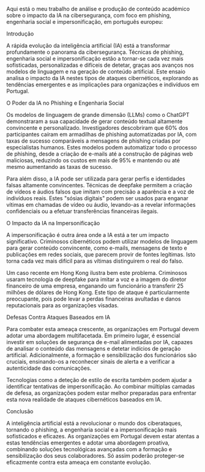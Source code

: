 Aqui está o meu trabalho de análise e produção de conteúdo académico sobre o impacto da IA na cibersegurança, com foco em phishing, engenharia social e impersonificação, em português europeu:

Introdução

A rápida evolução da inteligência artificial (IA) está a transformar profundamente o panorama da cibersegurança. Técnicas de phishing, engenharia social e impersonificação estão a tornar-se cada vez mais sofisticadas, personalizadas e difíceis de detetar, graças aos avanços nos modelos de linguagem e na geração de conteúdo artificial. Este ensaio analisa o impacto da IA nestes tipos de ataques cibernéticos, explorando as tendências emergentes e as implicações para organizações e indivíduos em Portugal.

O Poder da IA no Phishing e Engenharia Social

Os modelos de linguagem de grande dimensão (LLMs) como o ChatGPT demonstraram a sua capacidade de gerar conteúdo textual altamente convincente e personalizado. Investigadores descobriram que 60% dos participantes caíram em armadilhas de phishing automatizadas por IA, com taxas de sucesso comparáveis a mensagens de phishing criadas por especialistas humanos. Estes modelos podem automatizar todo o processo de phishing, desde a criação de e-mails até a construção de páginas web maliciosas, reduzindo os custos em mais de 95% e mantendo ou até mesmo aumentando as taxas de sucesso.

Para além disso, a IA pode ser utilizada para gerar perfis e identidades falsas altamente convincentes. Técnicas de deepfake permitem a criação de vídeos e áudios falsos que imitam com precisão a aparência e a voz de indivíduos reais. Estes "sósias digitais" podem ser usados para enganar vítimas em chamadas de vídeo ou áudio, levando-as a revelar informações confidenciais ou a efetuar transferências financeiras ilegais.

O Impacto da IA na Impersonificação

A impersonificação é outra área onde a IA está a ter um impacto significativo. Criminosos cibernéticos podem utilizar modelos de linguagem para gerar conteúdo convincente, como e-mails, mensagens de texto e publicações em redes sociais, que parecem provir de fontes legítimas. Isto torna cada vez mais difícil para as vítimas distinguirem o real do falso.

Um caso recente em Hong Kong ilustra bem este problema. Criminosos usaram tecnologia de deepfake para imitar a voz e a imagem do diretor financeiro de uma empresa, enganando um funcionário a transferir 25 milhões de dólares de Hong Kong. Este tipo de ataque é particularmente preocupante, pois pode levar a perdas financeiras avultadas e danos reputacionais para as organizações visadas.

Defesas Contra Ataques Baseados em IA

Para combater esta ameaça crescente, as organizações em Portugal devem adotar uma abordagem multifacetada. Em primeiro lugar, é essencial investir em soluções de segurança de e-mail alimentadas por IA, capazes de analisar o conteúdo das mensagens e detetar indícios de geração artificial. Adicionalmente, a formação e sensibilização dos funcionários são cruciais, ensinando-os a reconhecer sinais de alerta e a verificar a autenticidade das comunicações.

Tecnologias como a deteção de estilo de escrita também podem ajudar a identificar tentativas de impersonificação. Ao combinar múltiplas camadas de defesa, as organizações podem estar melhor preparadas para enfrentar esta nova realidade de ataques cibernéticos baseados em IA.

Conclusão

A inteligência artificial está a revolucionar o mundo dos ciberataques, tornando o phishing, a engenharia social e a impersonificação mais sofisticados e eficazes. As organizações em Portugal devem estar atentas a estas tendências emergentes e adotar uma abordagem proativa, combinando soluções tecnológicas avançadas com a formação e sensibilização dos seus colaboradores. Só assim poderão proteger-se eficazmente contra esta ameaça em constante evolução.
